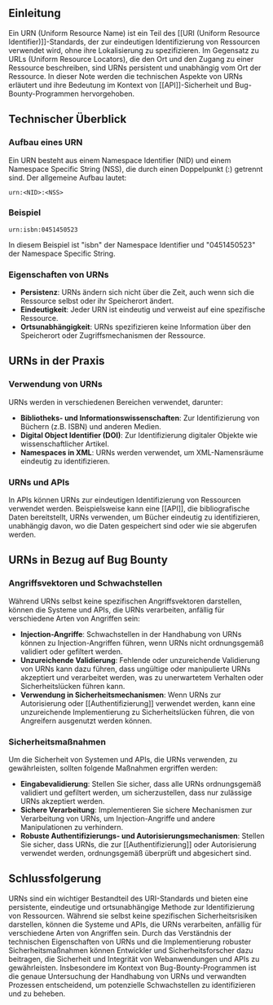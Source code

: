 
## Einleitung

Ein URN (Uniform Resource Name) ist ein Teil des [[URI (Uniform Resource Identifier)]]-Standards, der zur eindeutigen Identifizierung von Ressourcen verwendet wird, ohne ihre Lokalisierung zu spezifizieren. Im Gegensatz zu URLs (Uniform Resource Locators), die den Ort und den Zugang zu einer Ressource beschreiben, sind URNs persistent und unabhängig vom Ort der Ressource. In dieser Note werden die technischen Aspekte von URNs erläutert und ihre Bedeutung im Kontext von [[API]]-Sicherheit und Bug-Bounty-Programmen hervorgehoben.

## Technischer Überblick

### Aufbau eines URN

Ein URN besteht aus einem Namespace Identifier (NID) und einem Namespace Specific String (NSS), die durch einen Doppelpunkt (:) getrennt sind. Der allgemeine Aufbau lautet:

```
urn:<NID>:<NSS>
```

### Beispiel

```
urn:isbn:0451450523
```

In diesem Beispiel ist "isbn" der Namespace Identifier und "0451450523" der Namespace Specific String.

### Eigenschaften von URNs

- **Persistenz**: URNs ändern sich nicht über die Zeit, auch wenn sich die Ressource selbst oder ihr Speicherort ändert.
- **Eindeutigkeit**: Jeder URN ist eindeutig und verweist auf eine spezifische Ressource.
- **Ortsunabhängigkeit**: URNs spezifizieren keine Information über den Speicherort oder Zugriffsmechanismen der Ressource.

## URNs in der Praxis

### Verwendung von URNs

URNs werden in verschiedenen Bereichen verwendet, darunter:

- **Bibliotheks- und Informationswissenschaften**: Zur Identifizierung von Büchern (z.B. ISBN) und anderen Medien.
- **Digital Object Identifier (DOI)**: Zur Identifizierung digitaler Objekte wie wissenschaftlicher Artikel.
- **Namespaces in XML**: URNs werden verwendet, um XML-Namensräume eindeutig zu identifizieren.

### URNs und APIs

In APIs können URNs zur eindeutigen Identifizierung von Ressourcen verwendet werden. Beispielsweise kann eine [[API]], die bibliografische Daten bereitstellt, URNs verwenden, um Bücher eindeutig zu identifizieren, unabhängig davon, wo die Daten gespeichert sind oder wie sie abgerufen werden.

## URNs in Bezug auf Bug Bounty

### Angriffsvektoren und Schwachstellen

Während URNs selbst keine spezifischen Angriffsvektoren darstellen, können die Systeme und APIs, die URNs verarbeiten, anfällig für verschiedene Arten von Angriffen sein:

- **Injection-Angriffe**: Schwachstellen in der Handhabung von URNs können zu Injection-Angriffen führen, wenn URNs nicht ordnungsgemäß validiert oder gefiltert werden.
- **Unzureichende Validierung**: Fehlende oder unzureichende Validierung von URNs kann dazu führen, dass ungültige oder manipulierte URNs akzeptiert und verarbeitet werden, was zu unerwartetem Verhalten oder Sicherheitslücken führen kann.
- **Verwendung in Sicherheitsmechanismen**: Wenn URNs zur Autorisierung oder [[Authentifizierung]] verwendet werden, kann eine unzureichende Implementierung zu Sicherheitslücken führen, die von Angreifern ausgenutzt werden können.

### Sicherheitsmaßnahmen

Um die Sicherheit von Systemen und APIs, die URNs verwenden, zu gewährleisten, sollten folgende Maßnahmen ergriffen werden:

- **Eingabevalidierung**: Stellen Sie sicher, dass alle URNs ordnungsgemäß validiert und gefiltert werden, um sicherzustellen, dass nur zulässige URNs akzeptiert werden.
- **Sichere Verarbeitung**: Implementieren Sie sichere Mechanismen zur Verarbeitung von URNs, um Injection-Angriffe und andere Manipulationen zu verhindern.
- **Robuste Authentifizierungs- und Autorisierungsmechanismen**: Stellen Sie sicher, dass URNs, die zur [[Authentifizierung]] oder Autorisierung verwendet werden, ordnungsgemäß überprüft und abgesichert sind.

## Schlussfolgerung

URNs sind ein wichtiger Bestandteil des URI-Standards und bieten eine persistente, eindeutige und ortsunabhängige Methode zur Identifizierung von Ressourcen. Während sie selbst keine spezifischen Sicherheitsrisiken darstellen, können die Systeme und APIs, die URNs verarbeiten, anfällig für verschiedene Arten von Angriffen sein. Durch das Verständnis der technischen Eigenschaften von URNs und die Implementierung robuster Sicherheitsmaßnahmen können Entwickler und Sicherheitsforscher dazu beitragen, die Sicherheit und Integrität von Webanwendungen und APIs zu gewährleisten. Insbesondere im Kontext von Bug-Bounty-Programmen ist die genaue Untersuchung der Handhabung von URNs und verwandten Prozessen entscheidend, um potenzielle Schwachstellen zu identifizieren und zu beheben.